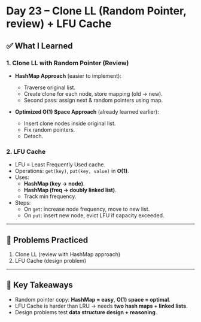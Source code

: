 # Day 23 – Clone LL (Random Pointer, review) + LFU Cache

## ✅ What I Learned
### 1. Clone LL with Random Pointer (Review)
- **HashMap Approach** (easier to implement):
  - Traverse original list.
  - Create clone for each node, store mapping (old → new).
  - Second pass: assign next & random pointers using map.

- **Optimized O(1) Space Approach** (already learned earlier):
  - Insert clone nodes inside original list.
  - Fix random pointers.
  - Detach.

### 2. LFU Cache
- LFU = Least Frequently Used cache.
- Operations: `get(key)`, `put(key, value)` in **O(1)**.
- Uses:
  - **HashMap (key → node)**.
  - **HashMap (freq → doubly linked list)**.
  - Track min frequency.
- Steps:
  - On `get`: increase node frequency, move to new list.
  - On `put`: insert new node, evict LFU if capacity exceeded.

---

## 📖 Problems Practiced
1. Clone LL (review with HashMap approach)
2. LFU Cache (design problem)

---

## 🔑 Key Takeaways
- Random pointer copy: **HashMap = easy**, **O(1) space = optimal**.
- LFU Cache is harder than LRU → needs **two hash maps + linked lists**.
- Design problems test **data structure design + reasoning**.

